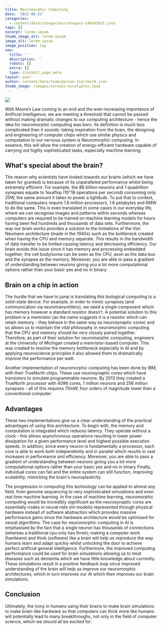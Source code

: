 ```yaml
---
title: Neuromorphic Computing
date: '2021-06-21'
categories:
  - content/data/categories/category-cd6v626s5.json
tags: []
excerpt: lorem-ipsum
thumb_image_alt: lorem-ipsum
image_alt: lorem-ipsum
image_position: top
seo:
  title: ''
  description: ''
  robots: []
  extra: []
  type: stackbit_page_meta
layout: post
author: content/data/team/person-1sqlcbe74.json
thumb_image: /images/nervous-eucalyptus.jpeg
---
```

![](/\_static/app-assets/images/Neuromorphic%20Computing.jpeg)

With Moore’s Law coming to an end and the ever-increasing importance of Artificial Intelligence, we are meeting a threshold that cannot be passed without making dramatic changes to our computing architecture - hence the idea for neuromorphic computing was born. Its definition is much less complicated than it sounds: taking inspiration from the brain, the designing and engineering of computer chips which use similar physics and computation to our nervous system is Neuromorphic computing. In essence, this will allow the creation of energy-efficient hardware capable of carrying out highly sophisticated tasks, especially machine learning. 



## What's special about the brain?

The reason why scientists have looked towards our brains (which we have taken for granted) is because of its unparalleled performance whilst being extremely efficient. For example, the 86 billion neurons and 1 quadrillion synapses equate to 1exaflop (10^18 operations per second) consuming only 20W, the same amount it takes to power a lightbulb. To put that to context, traditional computers require 1.6 million processors, 1.6 petabytes and 6MW to do the same. This is even translated in some cases in our everyday life, where we can recognise images and patterns within seconds whereas computers are required to be trained on machine learning models for hours having been fed hundreds and thousands of data sets. Furthermore, the way our brain works provides a solution to the limitations of the Von Neumann architecture (made in the 1940s) such as the bottleneck created when having the CPU and memory separate. This results in the bandwidth of data transfer to be limited causing latency and decreasing efficiency. Our brain avoids this issue since it has memory and processing embedded together; the cell body/soma can be seen as the CPU, axon as the data bus and the synapse as the memory. Moreover, you are able to pass a gradient of understanding between neurons giving you a lot more computational options rather than your basic yes and no in binary. 



## Brain on a chip in action

The hurdle that we have to jump is translating this biological computing to a solid-state device. For example, in order to mimic synapses (and communication via neurotransmitters), we need a single component which has memory however a standard resistor doesn’t. A potential solution to this problem is a memristor (as the name suggests it is a resistor which can retain memory - they behave in the same way as neurosynaptic cores) and so allows us to maintain the vital philosophy in neuromorphic computing that the CPU and memory should be very closely paired together. Therefore, as part of their solution for neuromorphic computing, engineers at the University of Michigan created a memristor-based computer. This was created to resolve the memory bottleneck especially in AI and by applying neuroscience principles it also allowed them to dramatically improve the performance per watt.

Another implementation of neuromorphic computing has been done by IBM, with their TrueNorth chips. These use neurosynaptic cores which have transistors to simulate programmable neurons. By 2013 they created a TrueNorth processor with 4096 cores, 1 million neurons and 256 million synapses - all of this requires 70mW, four orders of magnitude lower than a conventional computer.



## Advantages

These two implementations give us a clear understanding of the practical advantages of using this architecture. To begin with, the memory and computation is integrated which reduces latency. They operate without a clock - this allows asynchronous operations resulting in lower power dissipation for a given performance level and highest possible execution speeds. In addition, since every neuron is fundamentally a processor, each core is able to work both independently and in parallel which results in vast increases in performance and efficiency. Moreover, you are able to pass a gradient of understanding between neurons giving you a lot more computational options rather than your basic yes and no in binary Finally, individual cores can fail and the entire system can still function, improving scalability, mimicking the brain's neuroplasticity. 

The progression in computing this technology can be applied to almost any field, from genome sequencing to very sophisticated simulations and even real time machine learning. In the case of machine learning, neuromorphic computing would be incredibly significant as the neurosynaptic cores are essentially nodes in neural nets (ml models) represented through physical hardware instead of software abstraction which provides massive performance gains since the hardware architecture would be optimised for neural algorithms. The case for neuromorphic computing in AI is emphasised by the fact that a single neuron has thousands of connections (whereas a traditional cpu only has three); making a computer work (hardware) and think (software) like a brain will help us reproduce the way humans learn and adapt quickly whilst unlocking the door to achieve perfect artificial general intelligence. Furthermore, the improved computing performance could be used for brain simulations allowing us to treat diseases such as dementia which we have little knowledge about currently. These simulations result in a positive feedback loop since improved understanding of the brain will help us improve our neuromorphic architectures, which in turn improves our AI which then improves our brain simulations.



## Conclusion

Ultimately, the irony in humans using their brains to make brain simulations to make brain-like hardware so that computers can think more like humans will potentially lead to many breakthroughs, not only in the field of computer science, which we should all be excited for.
